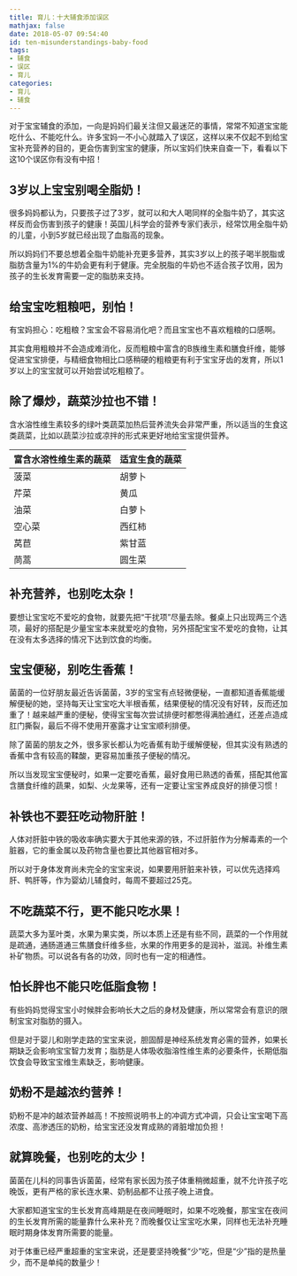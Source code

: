 ```yaml
---
title: 育儿：十大辅食添加误区
mathjax: false
date: 2018-05-07 09:54:40
id: ten-misunderstandings-baby-food
tags:
- 辅食
- 误区
- 育儿
categories:
- 育儿
- 辅食
---
```


对于宝宝辅食的添加，一向是妈妈们最关注但又最迷茫的事情，常常不知道宝宝能吃什么、不能吃什么。许多宝妈一不小心就踏入了误区，这样以来不仅起不到给宝宝补充营养的目的，更会伤害到宝宝的健康，所以宝妈们快来自查一下，看看以下这10个误区你有没有中招！

<!---more--->

## 3岁以上宝宝别喝全脂奶！

很多妈妈都认为，只要孩子过了3岁，就可以和大人喝同样的全脂牛奶了，其实这样反而会伤害到孩子的健康！英国儿科学会的营养专家们表示，经常饮用全脂牛奶的儿童，小到5岁就已经出现了血脂高的现象。

所以妈妈们不要总想着全脂牛奶能补充更多营养，其实3岁以上的孩子喝半脱脂或脂肪含量为1%的牛奶会更有利于健康。完全脱脂的牛奶也不适合孩子饮用，因为孩子的生长发育需要一定的脂肪来支持。

## 给宝宝吃粗粮吧，别怕！ 

有宝妈担心：吃粗粮？宝宝会不容易消化吧？而且宝宝也不喜欢粗粮的口感啊。 

其实食用粗粮并不会造成难消化，反而粗粮中富含的B族维生素和膳食纤维，能够促进宝宝排便，与精细食物相比口感稍硬的粗粮更有利于宝宝牙齿的发育，所以1岁以上的宝宝就可以开始尝试吃粗粮了。 

## 除了爆炒，蔬菜沙拉也不错！ 

含水溶性维生素较多的绿叶类蔬菜加热后营养流失会非常严重，所以适当的生食这类蔬菜，比如以蔬菜沙拉或凉拌的形式来更好地给宝宝提供营养。

| **富含水溶性维生素的蔬菜** | **适宜生食的蔬菜** |
| -------------------------- | ------------------ |
| 菠菜                       | 胡萝卜             |
| 芹菜                       | 黄瓜               |
| 油菜                       | 白萝卜             |
| 空心菜                     | 西红柿             |
| 莴苣                       | 紫甘蓝             |
| 茼蒿                       | 圆生菜             |

## 补充营养，也别吃太杂！  

要想让宝宝吃不爱吃的食物，就要先把“干扰项”尽量去除。餐桌上只出现两三个选项，最好的搭配是少量宝宝本来就爱吃的食物，另外搭配宝宝不爱吃的食物，让其在没有太多选择的情况下达到饮食的均衡。 

## 宝宝便秘，别吃生香蕉！   

菌菌的一位好朋友最近告诉菌菌，3岁的宝宝有点轻微便秘，一直都知道香蕉能缓解便秘的她，坚持每天让宝宝吃大半根香蕉，结果便秘的情况没有好转，反而还加重了！越来越严重的便秘，使得宝宝每次尝试排便时都憋得满脸通红，还差点造成肛门撕裂，最后不得不使用开塞露才让宝宝顺利排便。

除了菌菌的朋友之外，很多家长都认为吃香蕉有助于缓解便秘，但其实没有熟透的香蕉中含有较高的鞣酸，更容易加重孩子便秘的情况。

所以当发现宝宝便秘时，如果一定要吃香蕉，最好食用已熟透的香蕉，搭配其他富含膳食纤维的蔬果，如梨、火龙果等，还有一定要让宝宝养成良好的排便习惯！

## 补铁也不要狂吃动物肝脏！

人体对肝脏中铁的吸收率确实要大于其他来源的铁，不过肝脏作为分解毒素的一个脏器，它的重金属以及药物含量也要比其他器官相对多。

所以对于身体发育尚未完全的宝宝来说，如果要用肝脏来补铁，可以优先选择鸡肝、鸭肝等，作为婴幼儿辅食时，每周不要超过25克。

## 不吃蔬菜不行，更不能只吃水果！ 

蔬菜大多为茎叶类，水果为果实类，所以本质上还是有些不同，蔬菜的一个作用就是疏通，通肠道通三焦膳食纤维多些，水果的作用更多的是润补，滋润。补维生素补矿物质。可以说各有各的功效，同时也有一定的相通性。

## 怕长胖也不能只吃低脂食物！  

有些妈妈觉得宝宝小时候胖会影响长大之后的身材及健康，所以常常会有意识的限制宝宝对脂肪的摄入。

但是对于婴儿和刚学走路的宝宝来说，胆固醇是神经系统发育必需的营养，如果长期缺乏会影响宝宝智力发育；脂肪是人体吸收脂溶性维生素的必要条件，长期低脂饮食会导致宝宝维生素缺乏，影响健康。

## 奶粉不是越浓约营养！  

奶粉不是冲的越浓营养越高！不按照说明书上的冲调方式冲调，只会让宝宝喝下高浓度、高渗透压的奶粉，给宝宝还没发育成熟的肾脏增加负担！

## 就算晚餐，也别吃的太少！  

菌菌在儿科的同事告诉菌菌，经常有家长因为孩子体重稍微超重，就不允许孩子吃晚饭，更有严格的家长连水果、奶制品都不让孩子晚上进食。

大家都知道宝宝的生长发育高峰期是在夜间睡眠时，如果不吃晚餐，那宝宝在夜间的生长发育所需的能量靠什么来补充？而晚餐仅让宝宝吃水果，同样也无法补充睡眠时期身体发育所需要的能量。

对于体重已经严重超重的宝宝来说，还是要坚持晚餐“少”吃，但是“少”指的是热量少，而不是单纯的数量少！